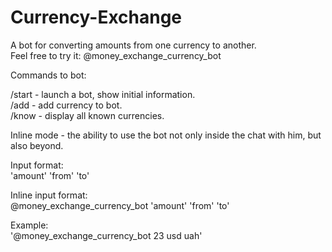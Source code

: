 # Currency-Exchange

A bot for converting amounts from one currency to another.<br>
Feel free to try it: @money_exchange_currency_bot

Commands to bot:

/start - launch a bot, show initial information.<br>
/add - add currency to bot.<br>
/know - display all known currencies.<br>

Inline mode - the ability to use the bot not only inside the chat with him, but also beyond.

Input format:<br>
'amount' 'from' 'to'

Inline input format:<br>
@money_exchange_currency_bot 'amount' 'from' 'to'

Example:<br>
'@money_exchange_currency_bot 23 usd uah'
